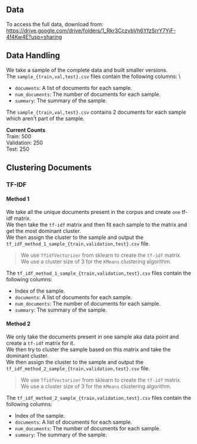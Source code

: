 ## Data

To access the full data, download from: https://drive.google.com/drive/folders/1_Rkr3CczybVh6YfzSrrY7YjF-4f4Kw4E?usp=sharing

## Data Handling

We take a sample of the complete data and built smaller versions. \
The `sample_{train,val,test}.csv` files contain the following columns: \
- `documents`: A list of documents for each sample.
- `num_documents`: The number of documents for each sample.
- `summary`: The summary of the sample.

The `sample_{train,val,test}.csv` contains 2 documents for each sample which aren't part of the sample.

**Current Counts** \
Train: 500 \
Validation: 250 \
Test: 250

## Clustering Documents

### TF-IDF

#### Method 1

We take all the unique documents present in the corpus and create `one` tf-idf matrix. \
We then take the `tf-idf` matrix and then fit each sample to the matrix and get the most dominant cluster. \
We then assign the cluster to the sample and output the `tf_idf_method_1_sample_{train,validation,test}.csv` file.

> We use `TfidfVectorizer` from sklearn to create the `tf-idf` matrix. \
> We use a cluster size of 3 for the `KMeans` clustering algorithm.

The `tf_idf_method_1_sample_{train,validation,test}.csv` files contain the following columns:
- Index of the sample.
- `documents`: A list of documents for each sample.
- `num_documents`: The number of documents for each sample.
- `summary`: The summary of the sample.

#### Method 2

We only take the documents present in one sample aka data point and create a `tf-idf` matrix for it. \
We then try to cluster the sample based on this matrix and take the dominant cluster. \
We then assign the cluster to the sample and output the `tf_idf_method_2_sample_{train,validation,test}.csv` file.

> We use `TfidfVectorizer` from sklearn to create the `tf-idf` matrix. \
> We use a cluster size of 3 for the `KMeans` clustering algorithm.

The `tf_idf_method_2_sample_{train,validation,test}.csv` files contain the following columns:
- Index of the sample.
- `documents`: A list of documents for each sample.
- `num_documents`: The number of documents for each sample.
- `summary`: The summary of the sample.